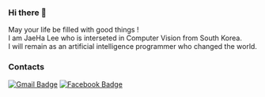 ### Hi there 👋
May your life be filled with good things !   
I am JaeHa Lee who is interseted in Computer Vision from South Korea.   
I will remain as an artificial intelligence programmer who changed the world.   
   
   
### Contacts
[![Gmail Badge](https://img.shields.io/badge/Gmail-d14836?style=flat-square&logo=Gmail&logoColor=white&link=mailto:taki041210@gmail.com)](mailto:taki041210@gmail.com) 
[![Facebook Badge](https://img.shields.io/badge/FaceBook-1877f2?style=flat-square&logoColor=white&link=https://www.facebook.com/JaeHa0412)](https://www.facebook.com/JaeHa0412)
